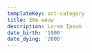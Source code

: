 ```yaml
---
templateKey: art-category
title: 20e eeuw
description: Lorem Ipsum
date_birth: '1900'
date_dying: '2000'
---
```


